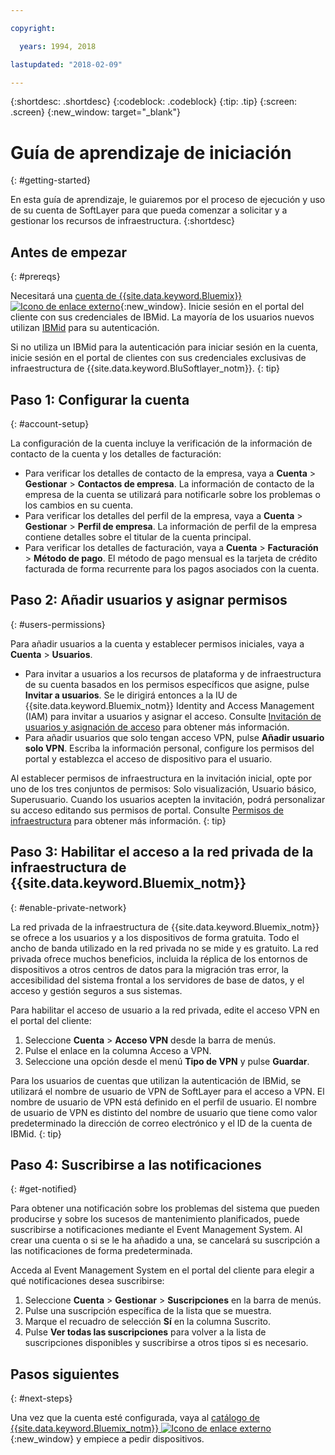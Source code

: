 ```yaml
---

copyright:

  years: 1994, 2018

lastupdated: "2018-02-09"

---
```


{:shortdesc: .shortdesc}
{:codeblock: .codeblock}
{:tip: .tip}
{:screen: .screen}
{:new_window: target="_blank"}


# Guía de aprendizaje de iniciación
{: #getting-started}

En esta guía de aprendizaje, le guiaremos por el proceso de ejecución y uso de su cuenta de SoftLayer para que pueda comenzar a solicitar y a gestionar los recursos de infraestructura.
{:shortdesc}

## Antes de empezar
{: #prereqs}

Necesitará una [cuenta de {{site.data.keyword.Bluemix}} ![Icono de enlace externo](../icons/launch-glyph.svg "Icono de enlace externo")](https://control.bluemix.net/){:new_window}. Inicie sesión en el portal del cliente con sus credenciales de IBMid. La mayoría de los usuarios nuevos utilizan [IBMid](/docs/account/softlayerlink.html#switchtoIBMid) para su autenticación.

Si no utiliza un IBMid para la autenticación para iniciar sesión en la cuenta, inicie sesión en el portal de clientes con sus credenciales exclusivas de infraestructura de {{site.data.keyword.BluSoftlayer_notm}}.
{: tip}

## Paso 1: Configurar la cuenta
{: #account-setup}

La configuración de la cuenta incluye la verificación de la información de contacto de la cuenta y los detalles de facturación:
 * Para verificar los detalles de contacto de la empresa, vaya a **Cuenta** > **Gestionar** > **Contactos de empresa**. La información de contacto de la empresa de la cuenta se utilizará para notificarle sobre los problemas o los cambios en su cuenta.
 * Para verificar los detalles del perfil de la empresa, vaya a **Cuenta** > **Gestionar** > **Perfil de empresa**. La información de perfil de la empresa contiene detalles sobre el titular de la cuenta principal.
 * Para verificar los detalles de facturación, vaya a **Cuenta** > **Facturación** > **Método de pago**. El método de pago mensual es la tarjeta de crédito facturada de forma recurrente para los pagos asociados con la cuenta.

## Paso 2: Añadir usuarios y asignar permisos
{: #users-permissions}

Para añadir usuarios a la cuenta y establecer permisos iniciales, vaya a **Cuenta** > **Usuarios**.
 * Para invitar a usuarios a los recursos de plataforma y de infraestructura de su cuenta basados en los permisos específicos que asigne, pulse **Invitar a usuarios**. Se le dirigirá entonces a la IU de {{site.data.keyword.Bluemix_notm}} Identity and Access Management (IAM) para invitar a usuarios y asignar el acceso. Consulte [Invitación de usuarios y asignación de acceso](/docs/iam/iamuserinv.html) para obtener más información.
 * Para añadir usuarios que solo tengan acceso VPN, pulse **Añadir usuario solo VPN**. Escriba la información personal, configure los permisos del portal y establezca el acceso de dispositivo para el usuario.

Al establecer permisos de infraestructura en la invitación inicial, opte por uno de los tres conjuntos de permisos: Solo visualización, Usuario básico, Superusuario. Cuando los usuarios acepten la invitación, podrá personalizar su acceso editando sus permisos de portal. Consulte [Permisos de infraestructura](/docs/iam/infrastructureaccess.html) para obtener más información.
{: tip}

## Paso 3: Habilitar el acceso a la red privada de la infraestructura de {{site.data.keyword.Bluemix_notm}}
{: #enable-private-network}

La red privada de la infraestructura de {{site.data.keyword.Bluemix_notm}} se ofrece a los usuarios y a los dispositivos de forma gratuita. Todo el ancho de banda utilizado en la red privada no se mide y es gratuito. La red privada ofrece muchos beneficios, incluida la réplica de los entornos de dispositivos a otros centros de datos para la migración tras error, la accesibilidad del sistema frontal a los servidores de base de datos, y el acceso y gestión seguros a sus sistemas.

Para habilitar el acceso de usuario a la red privada, edite el acceso VPN en el portal del cliente:
  1. Seleccione **Cuenta** > **Acceso VPN** desde la barra de menús.  
  2. Pulse el enlace en la columna Acceso a VPN.
  3. Seleccione una opción desde el menú **Tipo de VPN** y pulse **Guardar**.  

Para los usuarios de cuentas que utilizan la autenticación de IBMid, se utilizará el nombre de usuario de VPN de SoftLayer para el acceso a VPN. El nombre de usuario de VPN está definido en el perfil de usuario. El nombre de usuario de VPN es distinto del nombre de usuario que tiene como valor predeterminado la dirección de correo electrónico y el ID de la cuenta de IBMid.
{: tip}

## Paso 4: Suscribirse a las notificaciones
{: #get-notified}

Para obtener una notificación sobre los problemas del sistema que pueden producirse y sobre los sucesos de mantenimiento planificados, puede suscribirse a notificaciones mediante el Event Management System. Al crear una cuenta o si se le ha añadido a una, se cancelará su suscripción a las notificaciones de forma predeterminada.

Acceda al Event Management System en el portal del cliente para elegir a qué notificaciones desea suscribirse:
  1. Seleccione **Cuenta** > **Gestionar** > **Suscripciones** en la barra de menús.
  2. Pulse una suscripción específica de la lista que se muestra.
  3. Marque el recuadro de selección **Sí** en la columna Suscrito.
  4. Pulse **Ver todas las suscripciones** para volver a la lista de suscripciones disponibles y suscribirse a otros tipos si es necesario.

## Pasos siguientes
{: #next-steps}

Una vez que la cuenta esté configurada, vaya al [catálogo de {{site.data.keyword.Bluemix_notm}} ![Icono de enlace externo](../icons/launch-glyph.svg)](https://console.bluemix.net/catalog/?category=infrastructure){:new_window} y empiece a pedir dispositivos.
